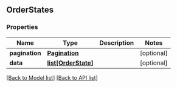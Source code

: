 ## OrderStates

### Properties
Name | Type | Description | Notes
------------ | ------------- | ------------- | -------------
**pagination** | [**Pagination**](#Pagination) |  | [optional] 
**data** | [**list[OrderState]**](#OrderState) |  | [optional] 

[[Back to Model list]](#documentation-for-models) [[Back to API list]](#documentation-for-api-endpoints)


